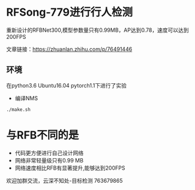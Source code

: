 # RFSong-779进行行人检测
重新设计的RFBNet300,模型参数量只有0.99MB，AP达到0.78，速度可以达到200FPS

文章链接：https://zhuanlan.zhihu.com/p/76491446

## 环境
在python3.6 Ubuntu16.04 pytorch1.1下进行了实验
- 编译NMS

 `./make.sh`

# 与RFB不同的是
- 代码更方便进行自己设计网络
- 网络非常轻量级只有0.99 MB
- 网络速度相比RFB有显著提升,能够达到200FPS

欢迎加群交流，云深不知处-目标检测 763679865
